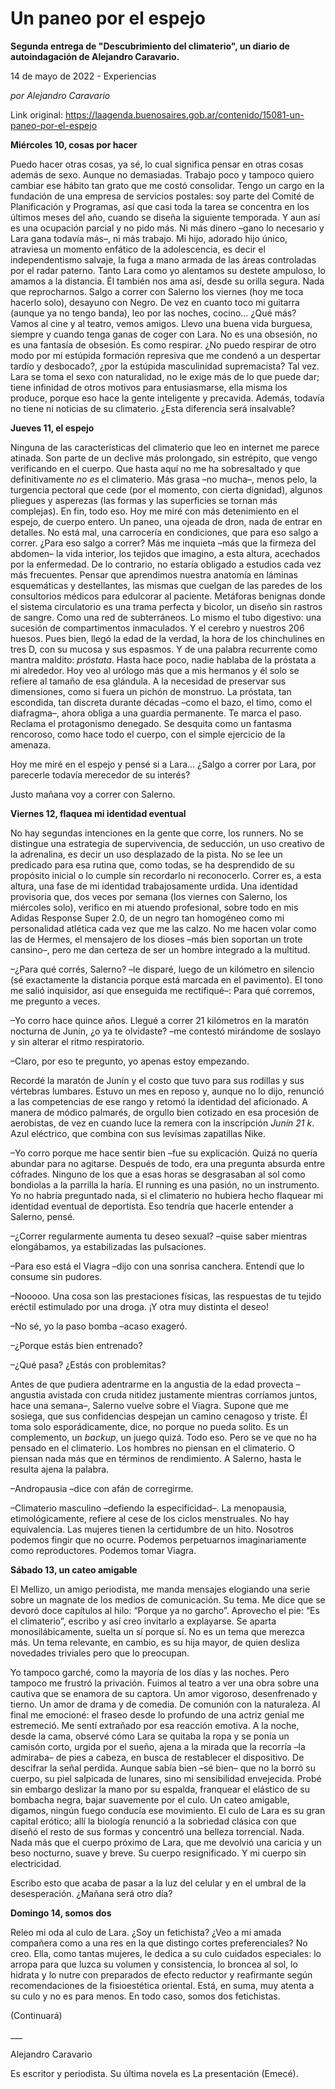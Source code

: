 # Un paneo por el espejo

**Segunda entrega de "Descubrimiento del climaterio", un diario de autoindagación de Alejandro Caravario.**

14 de mayo de 2022 - Experiencias

_por Alejandro Caravario_

Link original: https://laagenda.buenosaires.gob.ar/contenido/15081-un-paneo-por-el-espejo



**Miércoles 10, cosas por hacer**




Puedo hacer otras cosas, ya sé, lo cual significa pensar en otras cosas además de sexo. Aunque no demasiadas. Trabajo poco y tampoco quiero cambiar ese hábito tan grato que me costó consolidar. Tengo un cargo en la fundación de una empresa de servicios postales: soy parte del Comité de Planificación y Programas, así que casi toda la tarea se concentra en los últimos meses del año, cuando se diseña la siguiente temporada. Y aun así es una ocupación parcial y no pido más. Ni más dinero –gano lo necesario y Lara gana todavía más–, ni más trabajo. Mi hijo, adorado hijo único, atraviesa un momento enfático de la adolescencia, es decir el independentismo salvaje, la fuga a mano armada de las áreas controladas por el radar paterno. Tanto Lara como yo alentamos su destete ampuloso, lo amamos a la distancia. Él también nos ama así, desde su orilla segura. Nada que reprocharnos. Salgo a correr con Salerno los viernes (hoy me toca hacerlo solo), desayuno con Negro. De vez en cuanto toco mi guitarra (aunque ya no tengo banda), leo por las noches, cocino… ¿Qué más? Vamos al cine y al teatro, vemos amigos. Llevo una buena vida burguesa, siempre y cuando tenga ganas de coger con Lara. No es una obsesión, no es una fantasía de obsesión. Es como respirar. ¿No puedo respirar de otro modo por mi estúpida formación represiva que me condenó a un despertar tardío y desbocado?, ¿por la estúpida masculinidad supremacista? Tal vez. Lara se toma el sexo con naturalidad, no le exige más de lo que puede dar; tiene infinidad de otros motivos para entusiasmarse, ella misma los produce, porque eso hace la gente inteligente y precavida. Además, todavía no tiene ni noticias de su climaterio. ¿Esta diferencia será insalvable?




**Jueves 11, el espejo**




Ninguna de las características del climaterio que leo en internet me parece atinada. Son parte de un declive más prolongado, sin estrépito, que vengo verificando en el cuerpo. Que hasta aquí no me ha sobresaltado y que definitivamente *no es* el climaterio. Más grasa –no mucha–, menos pelo, la turgencia pectoral que cede (por el momento, con cierta dignidad), algunos pliegues y asperezas (las formas y las superficies se tornan más complejas). En fin, todo eso. Hoy me miré con más detenimiento en el espejo, de cuerpo entero. Un paneo, una ojeada de dron, nada de entrar en detalles. No está mal, una carrocería en condiciones, que para eso salgo a correr. ¿Para eso salgo a correr? Más me inquieta –más que la firmeza del abdomen– la vida interior, los tejidos que imagino, a esta altura, acechados por la enfermedad. De lo contrario, no estaría obligado a estudios cada vez más frecuentes. Pensar que aprendimos nuestra anatomía en láminas esquemáticas y destellantes, las mismas que cuelgan de las paredes de los consultorios médicos para edulcorar al paciente. Metáforas benignas donde el sistema circulatorio es una trama perfecta y bicolor, un diseño sin rastros de sangre. Como una red de subterráneos. Lo mismo el tubo digestivo: una sucesión de compartimentos inmaculados. Y el cerebro y nuestros 206 huesos. Pues bien, llegó la edad de la verdad, la hora de los chinchulines en tres D, con su mucosa y sus espasmos. Y de una palabra recurrente como mantra maldito: *próstata*. Hasta hace poco, nadie hablaba de la próstata a mi alrededor. Hoy veo al urólogo más que a mis hermanos y él solo se refiere al tamaño de esa glándula. A la necesidad de preservar sus dimensiones, como si fuera un pichón de monstruo. La próstata, tan escondida, tan discreta durante décadas –como el bazo, el timo, como el diafragma­–, ahora obliga a una guardia permanente. Te marca el paso. Reclama el protagonismo denegado. Se desquita como un fantasma rencoroso, como hace todo el cuerpo, con el simple ejercicio de la amenaza.




Hoy me miré en el espejo y pensé si a Lara… ¿Salgo a correr por Lara, por parecerle todavía merecedor de su interés?




Justo mañana voy a correr con Salerno.




**Viernes 12, flaquea mi identidad eventual**




No hay segundas intenciones en la gente que corre, los runners. No se distingue una estrategia de supervivencia, de seducción, un uso creativo de la adrenalina, es decir un uso desplazado de la pista. No se lee un predicado para esa rutina que, como todas, se ha desprendido de su propósito inicial o lo cumple sin recordarlo ni reconocerlo. Correr es, a esta altura, una fase de mi identidad trabajosamente urdida. Una identidad provisoria que, dos veces por semana (los viernes con Salerno, los miércoles solo), verifico en mi atuendo profesional, sobre todo en mis Adidas Response Super 2.0, de un negro tan homogéneo como mi personalidad atlética cada vez que me las calzo. No me hacen volar como las de Hermes, el mensajero de los dioses –más bien soportan un trote cansino–, pero me dan certeza de ser un hombre integrado a la multitud.




–¿Para qué corrés, Salerno? ­–le disparé, luego de un kilómetro en silencio (sé exactamente la distancia porque está marcada en el pavimento). El tono me salió inquisidor, así que enseguida me rectifiqué–: Para qué corremos, me pregunto a veces.




–Yo corro hace quince años. Llegué a correr 21 kilómetros en la maratón nocturna de Junín, ¿o ya te olvidaste? –me contestó mirándome de soslayo y sin alterar el ritmo respiratorio.




–Claro, por eso te pregunto, yo apenas estoy empezando.




Recordé la maratón de Junín y el costo que tuvo para sus rodillas y sus vértebras lumbares. Estuvo un mes en reposo y, aunque no lo dijo, renunció a las competencias de ese rango y retomó la identidad del aficionado. A manera de módico palmarés, de orgullo bien cotizado en esa procesión de aerobistas, de vez en cuando luce la remera con la inscripción *Junín 21 k*. Azul eléctrico, que combina con sus levísimas zapatillas Nike.




–Yo corro porque me hace sentir bien –fue su explicación. Quizá no quería abundar para no agitarse. Después de todo, era una pregunta absurda entre cófrades. Ninguno de los que a esas horas se desgrasaban al sol como bondiolas a la parrilla la haría. El running es una pasión, no un instrumento. Yo no habría preguntado nada, si el climaterio no hubiera hecho flaquear mi identidad eventual de deportista. Eso tendría que hacerle entender a Salerno, pensé.




–¿Correr regularmente aumenta tu deseo sexual? –quise saber mientras elongábamos, ya estabilizadas las pulsaciones.




–Para eso está el Viagra ­–dijo con una sonrisa canchera. Entendí que lo consume sin pudores.




–Nooooo. Una cosa son las prestaciones físicas, las respuestas de tu tejido eréctil estimulado por una droga. ¡Y otra muy distinta el deseo!




–No sé, yo la paso bomba –acaso exageró.




–¿Porque estás bien entrenado?




–¿Qué pasa? ¿Estás con problemitas?




Antes de que pudiera adentrarme en la angustia de la edad provecta ­–angustia avistada con cruda nitidez justamente mientras corríamos juntos, hace una semana–, Salerno vuelve sobre el Viagra. Supone que me sosiega, que sus confidencias despejan un camino cenagoso y triste. Él toma solo esporádicamente, dice, no porque no pueda solito. Es un complemento, un *backup*, un juego quizá. Todo eso. Pero se ve que no ha pensado en el climaterio. Los hombres no piensan en el climaterio. O piensan nada más que en términos de rendimiento. A Salerno, hasta le resulta ajena la palabra.




–Andropausia –dice con afán de corregirme.




–Climaterio masculino ­–defiendo la especificidad–. La menopausia, etimológicamente, refiere al cese de los ciclos menstruales. No hay equivalencia. Las mujeres tienen la certidumbre de un hito. Nosotros podemos fingir que no ocurre. Podemos perpetuarnos imaginariamente como reproductores. Podemos tomar Viagra.




**Sábado 13, un cateo amigable**




El Mellizo, un amigo periodista, me manda mensajes elogiando una serie sobre un magnate de los medios de comunicación. Su tema. Me dice que se devoró doce capítulos al hilo: “Porque ya no garcho”. Aprovecho el pie: “Es el climaterio”, escribo y así creo invitarlo a explayarse. Se aparta monosilábicamente, suelta un sí porque sí. No es un tema que merezca más. Un tema relevante, en cambio, es su hija mayor, de quien desliza novedades triviales pero que lo preocupan.




Yo tampoco garché, como la mayoría de los días y las noches. Pero tampoco me frustró la privación. Fuimos al teatro a ver una obra sobre una cautiva que se enamora de su captora. Un amor vigoroso, desenfrenado y tierno. Un amor de drama y de comedia. De comunión con la naturaleza. Al final me emocioné: el fraseo desde lo profundo de una actriz genial me estremeció. Me sentí extrañado por esa reacción emotiva. A la noche, desde la cama, observé cómo Lara se quitaba la ropa y se ponía un camisón corto, urgida por el sueño, ajena a la mirada que la recorría –la admiraba– de pies a cabeza, en busca de restablecer el dispositivo. De descifrar la señal perdida. Aunque sabía bien –sé bien– que no la borró su cuerpo, su piel salpicada de lunares, sino mi sensibilidad envejecida. Probé sin embargo deslizar la mano por su espalda, franquear el elástico de su bombacha negra, bajar suavemente por el culo. Un cateo amigable, digamos, ningún fuego conducía ese movimiento. El culo de Lara es su gran capital erótico; allí la biología renunció a la sobriedad clásica con que diseñó el resto de sus formas y concentró una belleza torrencial. Nada. Nada más que el cuerpo próximo de Lara, que me devolvió una caricia y un beso nocturno, suave y breve. Su cuerpo resignificado. Y mi cuerpo sin electricidad.




Escribo esto que acaba de pasar a la luz del celular y en el umbral de la desesperación. ¿Mañana será otro día?




**Domingo 14, somos dos**




Releo mi oda al culo de Lara. ¿Soy un fetichista? ¿Veo a mi amada compañera como a una res en la que distingo cortes preferenciales? No creo. Ella, como tantas mujeres, le dedica a su culo cuidados especiales: lo arropa para que luzca su volumen y consistencia, lo broncea al sol, lo hidrata y lo nutre con preparados de efecto reductor y reafirmante según recomendaciones de la fisioestética oriental. Está, en suma, muy atenta a su culo y no es para menos. En todo caso, somos dos fetichistas.




(Continuará)




\_\_\_




Alejandro Caravario




Es escritor y periodista. Su última novela es La presentación (Emecé).



